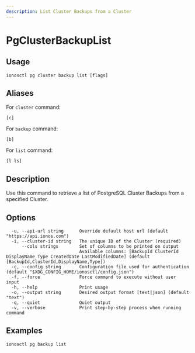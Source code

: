 ```yaml
---
description: List Cluster Backups from a Cluster
---
```


# PgClusterBackupList

## Usage

```text
ionosctl pg cluster backup list [flags]
```

## Aliases

For `cluster` command:

```text
[c]
```

For `backup` command:

```text
[b]
```

For `list` command:

```text
[l ls]
```

## Description

Use this command to retrieve a list of PostgreSQL Cluster Backups from a specified Cluster.

## Options

```text
  -u, --api-url string      Override default host url (default "https://api.ionos.com")
  -i, --cluster-id string   The unique ID of the Cluster (required)
      --cols strings        Set of columns to be printed on output 
                            Available columns: [BackupId ClusterId DisplayName Type CreatedDate LastModifiedDate] (default [BackupId,ClusterId,DisplayName,Type])
  -c, --config string       Configuration file used for authentication (default "$XDG_CONFIG_HOME/ionosctl/config.json")
  -f, --force               Force command to execute without user input
  -h, --help                Print usage
  -o, --output string       Desired output format [text|json] (default "text")
  -q, --quiet               Quiet output
  -v, --verbose             Print step-by-step process when running command
```

## Examples

```text
ionosctl pg backup list
```

